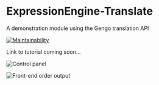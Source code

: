 # ExpressionEngine-Translate
A demonstration module using the Gengo translation API

[![Maintainability](https://api.codeclimate.com/v1/badges/fe9d721bdafa20ccf11c/maintainability)](https://codeclimate.com/github/garethtdavies/ExpressionEngine-Translate/maintainability)

Link to tutorial coming soon...

![Control panel](https://garethtdavies-uploads.s3.amazonaws.com/All_orders___ExpressionEngine.jpg)

![Front-end order output](https://garethtdavies-uploads.s3.amazonaws.com/ee-translate-orders.jpg)
